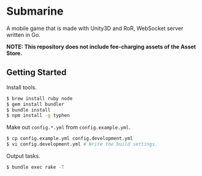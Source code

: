 # Submarine

A mobile game that is made with Unity3D and RoR, WebSocket server written in Go.

**NOTE: This repository does not include fee-charging assets of the Asset Store.**

## Getting Started

Install tools.

```bash
$ brew install ruby node
$ gem install bundler
$ bundle install
$ npm install -g typhen
```

Make out `config.*.yml` from `config.example.yml`.

```bash
$ cp config.example.yml config.development.yml
$ vi config.development.yml # Write the build settings.
```

Output tasks.

```bash
$ bundle exec rake -T
```
